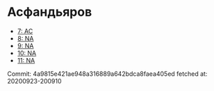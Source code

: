 # Асфандьяров
- [7: AC](7.md)
- [8: NA](8.md)
- [9: NA](9.md)
- [10: NA](10.md)
- [11: NA](11.md)

Commit: 4a9815e421ae948a316889a642bdca8faea405ed
 fetched at: 20200923-200910
